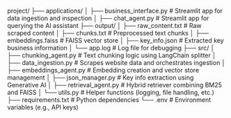 project/
├── applications/
│   ├── business_interface.py      # Streamlit app for data ingestion and inspection
│   ├── chat_agent.py              # Streamlit app for querying the AI assistant
├── output/
│   ├── raw_content.txt            # Raw scraped content
│   ├── chunks.txt                 # Preprocessed text chunks
│   ├── embeddings.faiss           # FAISS vector store
│   ├── key_info.json              # Extracted key business information
│   └── app.log                    # Log file for debugging
├── src/
│   ├── chunking_agent.py          # Text chunking logic using LangChain splitter
│   ├── data_ingestion.py          # Scrapes website data and orchestrates ingestion
│   ├── embeddings_agent.py        # Embedding creation and vector store management
│   ├── json_manager.py            # Key info extraction using Generative AI
│   ├── retrieval_agent.py         # Hybrid retriever combining BM25 and FAISS
│   └── utils.py                   # Helper functions (logging, file handling, etc.)
├── requirements.txt               # Python dependencies
└── .env                           # Environment variables (e.g., API keys)
